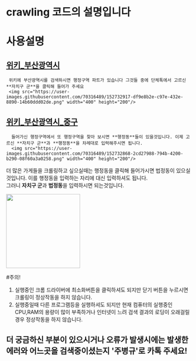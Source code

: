 # crawling 코드의 설명입니다

# 사용설명

  ## [위키_부산광역시](https://ko.wikipedia.org/wiki/%EB%B6%80%EC%82%B0%EA%B4%91%EC%97%AD%EC%8B%9C#%ED%96%89%EC%A0%95_%EA%B5%AC%EC%97%AD)  
     위키에 부산광역시를 검색하시면 행정구역 파트가 있습니다 그것들 중에 단체톡에서 고르신 **자치구 군**을 클릭해 들어가 주세요  
     <img src="https://user-images.githubusercontent.com/70316489/152732917-df9e8b2e-c97e-432e-8890-14b60ddd02de.png" width="400" height="200"/>


   ## [위키_부산광역시_중구](https://ko.wikipedia.org/wiki/%EC%A4%91%EA%B5%AC_(%EB%B6%80%EC%82%B0%EA%B4%91%EC%97%AD%EC%8B%9C))  
      들어가신 행정구역에서 또 행정구역을 찾아 보시면 **행정동**들이 있을것입니다. 이제 고르신 **자치구 군**과 **행정동**을 차례대로 입력해주시면 됩니다.  
      <img src="https://user-images.githubusercontent.com/70316489/152732868-2cd27988-794b-4200-b290-08f60a3a0258.png" width="400" height="200"/>
    
    
더 많은 가게들을 크롤링하고 싶으실때는 행정동을 클릭해 들어가시면 법정동이 있으실것입니다. 이를 행정동을 입력하는 자리에 대신 입력하셔도 됩니다.  
그러니 **자치구 군**과 **법정동**을 입력하시면 되는것입니다.  

<img src="https://user-images.githubusercontent.com/70316489/152732773-9e38cfc9-dc73-4fba-8c2d-037ea89e4a31.png" width="200" height="200"/>


#주의!

1. 실행중인 크롬 드라이버에 최소화버튼을 클릭하셔도 되지만 닫기 버튼을 누르시면 크롤링이 정상작동을 하지 않습니다.  
2. 실행중일때 다른 프로그램등을 실행하셔도 되지만 현재 컴퓨터의 실행중인 CPU,RAM의 용량이 많이 부족하거나 인터넷이 느려 검색 결과의 로딩이 오래걸릴 경우 정상작동을 하지 않습니다.   
 


## 더 궁금하신 부분이 있으시거나 오류가 발생시에는 발생한 에러와 어느곳을 검색중이셨는지 '주병규'로 카톡 주세요!

